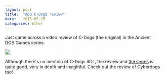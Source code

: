 ```yaml
---
layout: post
title:  "ADG C-Dogs review"
date:   2015-05-25
categories: other
---
```

Just came across a video review of C-Dogs (the original) in the Ancient DOS Games series:

<a
    href="http://www.youtube.com/watch?v=2EdjVEm0Pvc"
    data-fancybox="gallery">
![](http://img.youtube.com/vi/2EdjVEm0Pvc/0.jpg)
</a>

Although there's no mention of C-Dogs SDL, the review and [the series](http://www.pixelships.com/adg/index.html) is quite good, very in depth and insightful. Check out the review of Cyberdogs too!
